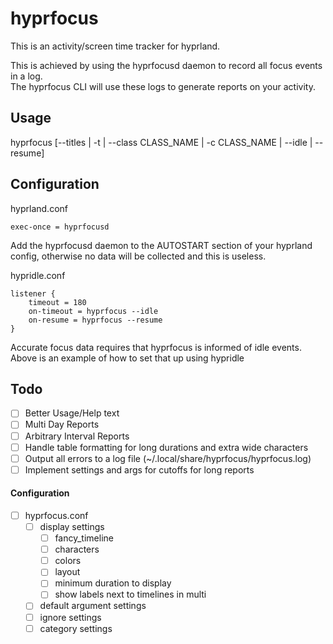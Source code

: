 # hyprfocus
This is an activity/screen time tracker for hyprland.

This is achieved by using the hyprfocusd daemon to record all focus events in a log.  
The hyprfocus CLI will use these logs to generate reports on your activity.

## Usage

hyprfocus [--titles | -t | --class CLASS_NAME | -c CLASS_NAME | --idle | --resume]

## Configuration

hyprland.conf
```
exec-once = hyprfocusd
```
Add the hyprfocusd daemon to the AUTOSTART section of your hyprland config, otherwise no data will be collected and this is useless.

hypridle.conf
```
listener {
    timeout = 180
    on-timeout = hyprfocus --idle
    on-resume = hyprfocus --resume
}
```
Accurate focus data requires that hyprfocus is informed of idle events. Above is an example of how to set that up using hypridle

## Todo

- [ ] Better Usage/Help text
- [ ] Multi Day Reports
- [ ] Arbitrary Interval Reports
- [ ] Handle table formatting for long durations and extra wide characters
- [ ] Output all errors to a log file (~/.local/share/hyprfocus/hyprfocus.log)
- [ ] Implement settings and args for cutoffs for long reports
#### Configuration
- [ ] hyprfocus.conf
    - [ ] display settings
        - [ ] fancy_timeline
        - [ ] characters
        - [ ] colors
        - [ ] layout
        - [ ] minimum duration to display
        - [ ] show labels next to timelines in multi
    - [ ] default argument settings
    - [ ] ignore settings
    - [ ] category settings
